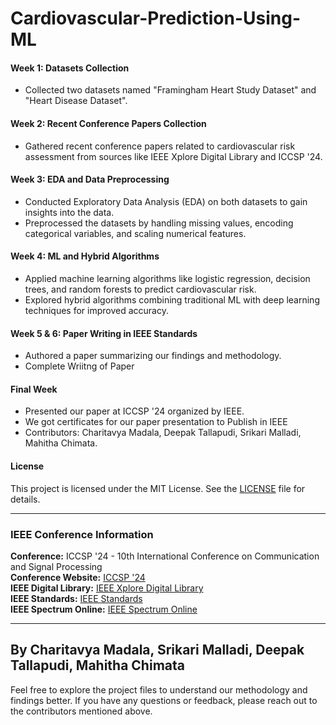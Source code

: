 # Cardiovascular-Prediction-Using-ML

#### Week 1: Datasets Collection
- Collected two datasets named "Framingham Heart Study Dataset" and "Heart Disease Dataset".
  
#### Week 2: Recent Conference Papers Collection
- Gathered recent conference papers related to cardiovascular risk assessment from sources like IEEE Xplore Digital Library and ICCSP '24.

#### Week 3: EDA and Data Preprocessing
- Conducted Exploratory Data Analysis (EDA) on both datasets to gain insights into the data.
- Preprocessed the datasets by handling missing values, encoding categorical variables, and scaling numerical features.

#### Week 4: ML and Hybrid Algorithms
- Applied machine learning algorithms like logistic regression, decision trees, and random forests to predict cardiovascular risk.
- Explored hybrid algorithms combining traditional ML with deep learning techniques for improved accuracy.

#### Week 5 & 6: Paper Writing in IEEE Standards
- Authored a paper summarizing our findings and methodology.
- Complete Wriitng of Paper
  
#### Final Week
- Presented our paper at ICCSP '24 organized by IEEE.
- We got certificates for our paper presentation to Publish in IEEE
- Contributors: Charitavya Madala, Deepak Tallapudi, Srikari Malladi, Mahitha Chimata.

#### License
This project is licensed under the MIT License. See the [LICENSE](LICENSE) file for details.

---

### IEEE Conference Information

**Conference:** ICCSP '24 - 10th International Conference on Communication and Signal Processing  
**Conference Website:** [ICCSP '24](https://iccsp2024.org/)  
**IEEE Digital Library:** [IEEE Xplore Digital Library](https://ieeexplore.ieee.org/)  
**IEEE Standards:** [IEEE Standards](https://standards.ieee.org/)  
**IEEE Spectrum Online:** [IEEE Spectrum Online](https://spectrum.ieee.org/)  

---

By Charitavya Madala, Srikari Malladi, Deepak Tallapudi, Mahitha Chimata
---------------------------------------------------------------------------------------------------------------------------------------------------------------------------------------------------------------------

Feel free to explore the project files to understand our methodology and findings better. If you have any questions or feedback, please reach out to the contributors mentioned above.







